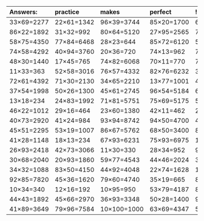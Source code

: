 | Answers: | practice | makes | perfect | ! |
| :--- | :--- | :--- | :--- | :--- |
| 33×69=2277 | 22×61=1342 | 96×39=3744 | 85×20=1700 | 63×16=1008 | 
| 86×22=1892 | 31×32=992 | 80×64=5120 | 27×95=2565 | 76×22=1672 | 
| 58×75=4350 | 77×84=6468 | 28×23=644 | 85×72=6120 | 53×60=3180 | 
| 74×58=4292 | 40×94=3760 | 20×36=720 | 74×13=962 | 70×99=6930 | 
| 48×30=1440 | 17×45=765 | 74×82=6068 | 70×11=770 | 72×59=4248 | 
| 11×33=363 | 52×58=3016 | 76×57=4332 | 82×76=6232 | 39×62=2418 | 
| 72×61=4392 | 71×30=2130 | 34×65=2210 | 13×77=1001 | 49×80=3920 | 
| 37×54=1998 | 50×26=1300 | 45×61=2745 | 96×54=5184 | 68×86=5848 | 
| 13×18=234 | 24×83=1992 | 71×81=5751 | 75×69=5175 | 55×69=3795 | 
| 46×22=1012 | 29×16=464 | 23×60=1380 | 42×11=462 | 21×14=294 | 
| 40×73=2920 | 41×24=984 | 93×94=8742 | 94×50=4700 | 42×30=1260 | 
| 45×51=2295 | 53×19=1007 | 86×67=5762 | 68×50=3400 | 88×43=3784 | 
| 41×28=1148 | 18×13=234 | 67×93=6231 | 75×93=6975 | 13×28=364 | 
| 26×93=2418 | 42×73=3066 | 11×30=330 | 28×34=952 | 98×83=8134 | 
| 30×68=2040 | 20×93=1860 | 59×77=4543 | 44×46=2024 | 32×11=352 | 
| 34×32=1088 | 83×50=4150 | 44×92=4048 | 22×74=1628 | 16×71=1136 | 
| 92×85=7820 | 45×36=1620 | 79×60=4740 | 35×19=665 | 84×26=2184 | 
| 10×34=340 | 12×16=192 | 10×95=950 | 53×79=4187 | 81×24=1944 | 
| 44×43=1892 | 45×66=2970 | 36×93=3348 | 50×28=1400 | 96×98=9408 | 
| 41×89=3649 | 79×96=7584 | 10×100=1000 | 63×69=4347 | 54×65=3510 | 
